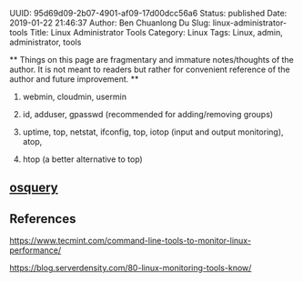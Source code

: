 UUID: 95d69d09-2b07-4901-af09-17d00dcc56a6
Status: published
Date: 2019-01-22 21:46:37
Author: Ben Chuanlong Du
Slug: linux-administrator-tools
Title: Linux Administrator Tools
Category: Linux
Tags: Linux, admin, administrator, tools

**
Things on this page are
fragmentary and immature notes/thoughts of the author.
It is not meant to readers
but rather for convenient reference of the author and future improvement.
**


1. webmin, cloudmin, usermin

2. id, adduser, gpasswd (recommended for adding/removing groups)

3. uptime, top, netstat, ifconfig, top, iotop (input and output monitoring), atop,

4. htop (a better alternative to top)

## [osquery](https://github.com/facebook/osquery)

## References

https://www.tecmint.com/command-line-tools-to-monitor-linux-performance/

https://blog.serverdensity.com/80-linux-monitoring-tools-know/